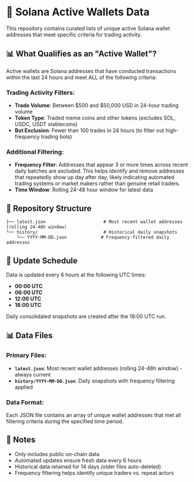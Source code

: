 # 🚀 Solana Active Wallets Data

This repository contains curated lists of unique active Solana wallet addresses that meet specific criteria for trading activity.

## 📊 What Qualifies as an "Active Wallet"?

Active wallets are Solana addresses that have conducted transactions within the last 24 hours and meet ALL of the following criteria:

### Trading Activity Filters:
- **Trade Volume**: Between $500 and $50,000 USD in 24-hour trading volume
- **Token Type**: Traded meme coins and other tokens (excludes SOL, USDC, USDT stablecoins)
- **Bot Exclusion**: Fewer than 100 trades in 24 hours (to filter out high-frequency trading bots)

### Additional Filtering:
- **Frequency Filter**: Addresses that appear 3 or more times across recent daily batches are excluded. This helps identify and remove addresses that repeatedly show up day after day, likely indicating automated trading systems or market makers rather than genuine retail traders.
- **Time Window**: Rolling 24-48 hour window for latest data

## 📁 Repository Structure

```
├── latest.json                      # Most recent wallet addresses (rolling 24-48h window)
└── history/                         # Historical daily snapshots
    └── YYYY-MM-DD.json             # Frequency-filtered daily addresses
```

## 🔄 Update Schedule

Data is updated every 6 hours at the following UTC times:
- **00:00 UTC**
- **06:00 UTC**
- **12:00 UTC**
- **18:00 UTC**

Daily consolidated snapshots are created after the 18:00 UTC run.

## 📊 Data Files

### Primary Files:
- **`latest.json`**: Most recent wallet addresses (rolling 24-48h window) - always current
- **`history/YYYY-MM-DD.json`**: Daily snapshots with frequency filtering applied

### Data Format:
Each JSON file contains an array of unique wallet addresses that met all filtering criteria during the specified time period.

## 📝 Notes

- Only includes public on-chain data
- Automated updates ensure fresh data every 6 hours
- Historical data retained for 14 days (older files auto-deleted)
- Frequency filtering helps identify unique traders vs. repeat actors